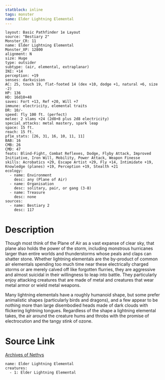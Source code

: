 ```yaml
---
statblock: inline
tags: monster
name: Elder Lightning Elemental
---
```

```statblock
layout: Basic Pathfinder 1e Layout
source: "Bestiary 2"
Monster_CR: 11
name: Elder Lightning Elemental
Monster_XP: 12800
alignment: N
size: Huge
type: outsider
subtype: (air, elemental, extraplanar)
INI: +14
perception: +19
senses: darkvision
AC: 25, touch 19, flat-footed 14 (dex +10, dodge +1, natural +6, size -2)
HP: 136
HD: 16d10+48
saves: Fort +13, Ref +20, Will +7
immune: electricity, elemental traits
DR: 10/-
speed: fly 100 ft. (perfect)
melee: 2 slams +24 (2d8+8 plus 2d8 electricity)
special_attacks: metal mastery, spark leap
space: 15 ft.
reach: 15 ft.
pf1e_stats: [26, 31, 16, 10, 11, 11]
BAB: 16
CMB: 26
CMD: 47
feats: Blind-Fight, Combat Reflexes, Dodge, Flyby Attack, Improved Initiative, Iron Will, Mobility, Power Attack, Weapon Finesse
skills: Acrobatics +29, Escape Artist +29, Fly +14, Intimidate +19, Knowledge (planes) +19, Perception +19, Stealth +21
ecology:
  - name: Environment
    desc: any (Plane of Air)
  - name: Organisation
    desc: solitary, pair, or gang (3-8)
  - name: Treasure
    desc: none
sources:
  - name: Bestiary 2
    desc: 117
```
# Description
Though most think of the Plane of Air as a vast expanse of clear sky, that plane also holds the power of the storm, including monstrous hurricanes larger than entire worlds and thunderstorms whose peals and claps can shatter stone. Whether lightning elementals are the by-product of common air elementals spending too much time near these electrically charged storms or are merely calved off like forgotten flurries, they are aggressive and almost suicidal in their willingness to leap into battle. They particularly enjoy attacking creatures that are made of metal and creatures that wear metal armor or wield metal weapons. 

 Many lightning elementals have a roughly humanoid shape, but some prefer animalistic shapes (particularly birds and dragons), and a few appear to be nothing more than large disembodied heads made of dark clouds with flickering lightning tongues. Regardless of the shape a lightning elemental takes, the air around the creature hums and throbs with the promise of electrocution and the tangy stink of ozone.
# Source Link
[Archives of Nethys](https://aonprd.com/MonsterDisplay.aspx?ItemName=Elder%20Lightning%20Elemental)
```encounter-table
name: Elder Lightning Elemental
creatures:
  - 1: Elder Lightning Elemental
```
